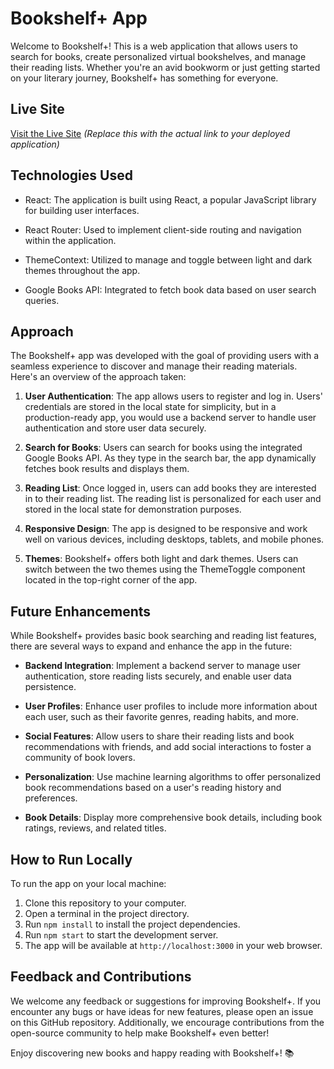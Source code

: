 # Bookshelf+ App

Welcome to Bookshelf+! This is a web application that allows users to search for books, create personalized virtual bookshelves, and manage their reading lists. Whether you're an avid bookworm or just getting started on your literary journey, Bookshelf+ has something for everyone.

## Live Site

[Visit the Live Site](#) *(Replace this with the actual link to your deployed application)*

## Technologies Used

- React: The application is built using React, a popular JavaScript library for building user interfaces.

- React Router: Used to implement client-side routing and navigation within the application.

- ThemeContext: Utilized to manage and toggle between light and dark themes throughout the app.

- Google Books API: Integrated to fetch book data based on user search queries.

## Approach

The Bookshelf+ app was developed with the goal of providing users with a seamless experience to discover and manage their reading materials. Here's an overview of the approach taken:

1. **User Authentication**: The app allows users to register and log in. Users' credentials are stored in the local state for simplicity, but in a production-ready app, you would use a backend server to handle user authentication and store user data securely.

2. **Search for Books**: Users can search for books using the integrated Google Books API. As they type in the search bar, the app dynamically fetches book results and displays them.

3. **Reading List**: Once logged in, users can add books they are interested in to their reading list. The reading list is personalized for each user and stored in the local state for demonstration purposes.

4. **Responsive Design**: The app is designed to be responsive and work well on various devices, including desktops, tablets, and mobile phones.

5. **Themes**: Bookshelf+ offers both light and dark themes. Users can switch between the two themes using the ThemeToggle component located in the top-right corner of the app.

## Future Enhancements

While Bookshelf+ provides basic book searching and reading list features, there are several ways to expand and enhance the app in the future:

- **Backend Integration**: Implement a backend server to manage user authentication, store reading lists securely, and enable user data persistence.

- **User Profiles**: Enhance user profiles to include more information about each user, such as their favorite genres, reading habits, and more.

- **Social Features**: Allow users to share their reading lists and book recommendations with friends, and add social interactions to foster a community of book lovers.

- **Personalization**: Use machine learning algorithms to offer personalized book recommendations based on a user's reading history and preferences.

- **Book Details**: Display more comprehensive book details, including book ratings, reviews, and related titles.

## How to Run Locally

To run the app on your local machine:

1. Clone this repository to your computer.
2. Open a terminal in the project directory.
3. Run `npm install` to install the project dependencies.
4. Run `npm start` to start the development server.
5. The app will be available at `http://localhost:3000` in your web browser.

## Feedback and Contributions

We welcome any feedback or suggestions for improving Bookshelf+. If you encounter any bugs or have ideas for new features, please open an issue on this GitHub repository. Additionally, we encourage contributions from the open-source community to help make Bookshelf+ even better!

Enjoy discovering new books and happy reading with Bookshelf+! 📚
